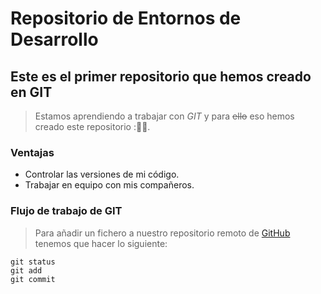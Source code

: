 # Repositorio de Entornos de Desarrollo

## Este es el primer repositorio que hemos creado en GIT
> Estamos aprendiendo a trabajar con _GIT_ y para ~~ello~~ eso hemos creado este repositorio :🐱‍👤.

### Ventajas
- Controlar las versiones de mi código.
- Trabajar en equipo con mis compañeros.

### Flujo de trabajo de GIT
> Para añadir un fichero a nuestro repositorio remoto de [GitHub](https://github.com/) tenemos que hacer lo siguiente:
```
git status
git add
git commit
```

